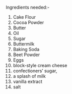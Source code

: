 

Ingredients needed:-

1. Cake Flour
2. Cocoa Powder
3. Butter
4. Oil
5. Sugar
6. Buttermilk
7. Baking Soda
8. Beet Powder
9. Eggs
10. block-style cream cheese
11. confectioners’ sugar,
12. a splash of milk
13. vanilla extract
14. salt


